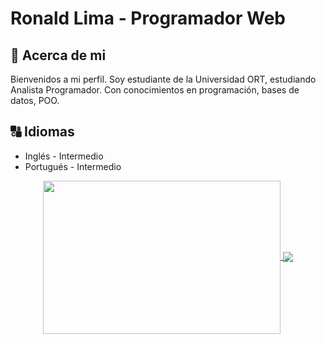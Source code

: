 # **Ronald Lima - Programador Web**

## :memo: **Acerca de mi**

Bienvenidos a mi perfil.
Soy estudiante de la Universidad ORT, estudiando Analista Programador.
Con conocimientos en programación, bases de datos, POO.
## :capital_abcd: Idiomas
* Inglés - Intermedio
* Portugués - Intermedio
<p align=center>
    <a href="https://github-readme-stats.vercel.app/api?username=Dlanor91&show_icons=true&theme=radical" title="Go to Source">
        <img height=245 width=380 align="center" src="https://github-readme-stats.vercel.app/api?username=Dlanor91&show_icons=true&theme=radical">
    </a> 
    <a href="https://github-readme-stats.vercel.app/api/pin/?username=Dlanor91&repo=github-readme-stats">
        <img align="center" src="https://github-readme-stats.vercel.app/api/pin/?username=Dlanor91&repo=github-readme-stats" />
    </a>
</p>

